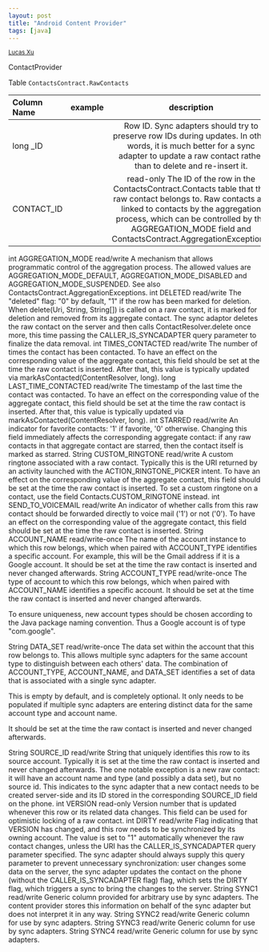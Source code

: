 ```yaml
---
layout: post
title: "Android Content Provider"
tags: [java]
---
```

<small class="meta final">
<a href = "http://xianminx.github.com/">Lucas Xu</a>  
</small>


ContactProvider

Table `ContactsContract.RawContacts`

| Column Name | example   |description |
|:-----------|:-----------|:------------:|
|long _ID	   ||Row ID. Sync adapters should try to preserve row IDs during updates. In other words, it is much better for a sync adapter to update a raw contact rather than to delete and re-insert it.
|CONTACT_ID  ||	read-only	The ID of the row in the ContactsContract.Contacts table that this raw contact belongs to. Raw contacts are linked to contacts by the aggregation process, which can be controlled by the AGGREGATION_MODE field and ContactsContract.AggregationExceptions.
int	AGGREGATION_MODE	read/write	A mechanism that allows programmatic control of the aggregation process. The allowed values are AGGREGATION_MODE_DEFAULT, AGGREGATION_MODE_DISABLED and AGGREGATION_MODE_SUSPENDED. See also ContactsContract.AggregationExceptions.
int	DELETED	read/write	The "deleted" flag: "0" by default, "1" if the row has been marked for deletion. When delete(Uri, String, String[]) is called on a raw contact, it is marked for deletion and removed from its aggregate contact. The sync adaptor deletes the raw contact on the server and then calls ContactResolver.delete once more, this time passing the CALLER_IS_SYNCADAPTER query parameter to finalize the data removal.
int	TIMES_CONTACTED	read/write	The number of times the contact has been contacted. To have an effect on the corresponding value of the aggregate contact, this field should be set at the time the raw contact is inserted. After that, this value is typically updated via markAsContacted(ContentResolver, long).
long	LAST_TIME_CONTACTED	read/write	The timestamp of the last time the contact was contacted. To have an effect on the corresponding value of the aggregate contact, this field should be set at the time the raw contact is inserted. After that, this value is typically updated via markAsContacted(ContentResolver, long).
int	STARRED	read/write	An indicator for favorite contacts: '1' if favorite, '0' otherwise. Changing this field immediately affects the corresponding aggregate contact: if any raw contacts in that aggregate contact are starred, then the contact itself is marked as starred.
String	CUSTOM_RINGTONE	read/write	A custom ringtone associated with a raw contact. Typically this is the URI returned by an activity launched with the ACTION_RINGTONE_PICKER intent. To have an effect on the corresponding value of the aggregate contact, this field should be set at the time the raw contact is inserted. To set a custom ringtone on a contact, use the field Contacts.CUSTOM_RINGTONE instead.
int	SEND_TO_VOICEMAIL	read/write	An indicator of whether calls from this raw contact should be forwarded directly to voice mail ('1') or not ('0'). To have an effect on the corresponding value of the aggregate contact, this field should be set at the time the raw contact is inserted.
String	ACCOUNT_NAME	read/write-once	The name of the account instance to which this row belongs, which when paired with ACCOUNT_TYPE identifies a specific account. For example, this will be the Gmail address if it is a Google account. It should be set at the time the raw contact is inserted and never changed afterwards.
String	ACCOUNT_TYPE	read/write-once	
The type of account to which this row belongs, which when paired with ACCOUNT_NAME identifies a specific account. It should be set at the time the raw contact is inserted and never changed afterwards.

To ensure uniqueness, new account types should be chosen according to the Java package naming convention. Thus a Google account is of type "com.google".

String	DATA_SET	read/write-once	
The data set within the account that this row belongs to. This allows multiple sync adapters for the same account type to distinguish between each others' data. The combination of ACCOUNT_TYPE, ACCOUNT_NAME, and DATA_SET identifies a set of data that is associated with a single sync adapter.

This is empty by default, and is completely optional. It only needs to be populated if multiple sync adapters are entering distinct data for the same account type and account name.

It should be set at the time the raw contact is inserted and never changed afterwards.

String	SOURCE_ID	read/write	String that uniquely identifies this row to its source account. Typically it is set at the time the raw contact is inserted and never changed afterwards. The one notable exception is a new raw contact: it will have an account name and type (and possibly a data set), but no source id. This indicates to the sync adapter that a new contact needs to be created server-side and its ID stored in the corresponding SOURCE_ID field on the phone.
int	VERSION	read-only	Version number that is updated whenever this row or its related data changes. This field can be used for optimistic locking of a raw contact.
int	DIRTY	read/write	Flag indicating that VERSION has changed, and this row needs to be synchronized by its owning account. The value is set to "1" automatically whenever the raw contact changes, unless the URI has the CALLER_IS_SYNCADAPTER query parameter specified. The sync adapter should always supply this query parameter to prevent unnecessary synchronization: user changes some data on the server, the sync adapter updates the contact on the phone (without the CALLER_IS_SYNCADAPTER flag) flag, which sets the DIRTY flag, which triggers a sync to bring the changes to the server.
String	SYNC1	read/write	Generic column provided for arbitrary use by sync adapters. The content provider stores this information on behalf of the sync adapter but does not interpret it in any way.
String	SYNC2	read/write	Generic column for use by sync adapters.
String	SYNC3	read/write	Generic column for use by sync adapters.
String	SYNC4	read/write	Generic column for use by sync adapters.
 










